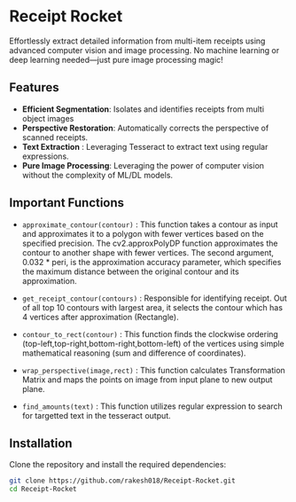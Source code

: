 # Receipt Rocket


Effortlessly extract detailed information from multi-item receipts using advanced computer vision and image processing. No machine learning or deep learning needed—just pure image processing magic!

## Features

- **Efficient Segmentation**: Isolates and identifies receipts from multi object images
- **Perspective Restoration**: Automatically corrects the perspective of scanned receipts.
- **Text Extraction** : Leveraging Tesseract to extract text using regular expressions.
- **Pure Image Processing**: Leveraging the power of computer vision without the complexity of ML/DL models.

## Important Functions
* `approximate_contour(contour)` : This function takes a contour as input and approximates it to a polygon with fewer vertices based on the specified precision. The cv2.approxPolyDP function approximates the contour to another shape with fewer vertices. The second argument, 0.032 * peri, is the approximation accuracy parameter, which specifies the maximum distance between the original contour and its approximation.

* `get_receipt_contour(contours)` : Responsible for identifying receipt. Out of all top 10 contours with largest area, it selects the contour which has 4 vertices after approximation (Rectangle).

* `contour_to_rect(contour)` : This function finds the clockwise ordering (top-left,top-right,bottom-right,bottom-left) of the vertices using simple mathematical reasoning (sum and difference of coordinates).

* `wrap_perspective(image,rect)` : This function calculates Transformation Matrix and maps the points on image from input plane to new output plane.

* `find_amounts(text)` : This function utilizes regular expression to search for targetted text in the tesseract output.

## Installation

Clone the repository and install the required dependencies:

```bash
git clone https://github.com/rakesh018/Receipt-Rocket.git
cd Receipt-Rocket
